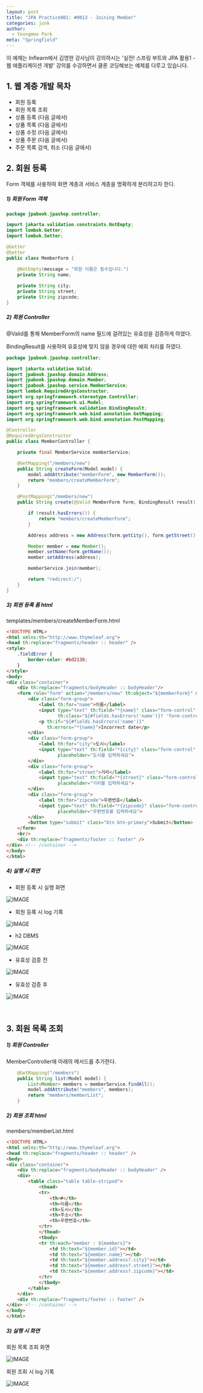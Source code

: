 ```yaml
---
layout: post
title: "JPA Practice001: #0013 - Joining Member"
categories: junk
author:
  - Youngmoo Park
meta: "Springfield"
---
```


이 예제는 Inflearn에서 김영한 강사님이 강의하시는 '실전! 스프링 부트와 JPA 활용1 - 웹 애플리케이션 개발' 강의를 수강하면서 클론 코딩해보는 예제를 다루고 있습니다.

## 1. 웹 계층 개발 목차

- 회원 등록
- 회원 목록 조회
- 상품 등록 (다음 글에서)
- 상품 목록 (다음 글에서)
- 상품 수정 (다음 글에서)
- 상품 주문 (다음 글에서)
- 주문 목록 검색, 취소 (다음 글에서)

## 2. 회원 등록

Form 객체를 사용하여 화면 계층과 서비스 계층을 명확하게 분리하고자 한다.

##### **1) 회원 Form 객체**

```java
package jpabook.jpashop.controller;

import jakarta.validation.constraints.NotEmpty;
import lombok.Getter;
import lombok.Setter;

@Getter
@Setter
public class MemberForm {

    @NotEmpty(message = "회원 이름은 필수입니다.")
    private String name;
    
    private String city;
    private String street;
    private String zipcode;
}
```

##### **2) 회원 Controller**

@Valid를 통해 MemberForm의 name 필드에 걸려있는 유효성을 검증하게 하였다.

BindingResult를 사용하여 유효성에 맞지 않을 경우에 대한 예외 처리를 하였다.

```java
package jpabook.jpashop.controller;

import jakarta.validation.Valid;
import jpabook.jpashop.domain.Address;
import jpabook.jpashop.domain.Member;
import jpabook.jpashop.service.MemberService;
import lombok.RequiredArgsConstructor;
import org.springframework.stereotype.Controller;
import org.springframework.ui.Model;
import org.springframework.validation.BindingResult;
import org.springframework.web.bind.annotation.GetMapping;
import org.springframework.web.bind.annotation.PostMapping;

@Controller
@RequiredArgsConstructor
public class MemberController {

    private final MemberService memberService;

    @GetMapping("/members/new")
    public String createForm(Model model) {
        model.addAttribute("memberForm", new MemberForm());
        return "members/createMemberForm";
    }

    @PostMapping("/members/new")
    public String create(@Valid MemberForm form, BindingResult result) {

        if (result.hasErrors()) {
            return "members/createMemberForm";
        }

        Address address = new Address(form.getCity(), form.getStreet(), form.getZipcode());

        Member member = new Member();
        member.setName(form.getName());
        member.setAddress(address);

        memberService.join(member);

        return "redirect:/";
    }
}
```

##### **3) 회원 등록 폼 html**

templates/members/createMemberForm.html

```html
<!DOCTYPE HTML>
<html xmlns:th="http://www.thymeleaf.org">
<head th:replace="fragments/header :: header" />
<style>
    .fieldError {
        border-color: #bd2130;
    }
</style>
<body>
<div class="container">
    <div th:replace="fragments/bodyHeader :: bodyHeader"/>
    <form role="form" action="/members/new" th:object="${memberForm}" method="post">
        <div class="form-group">
            <label th:for="name">이름</label>
            <input type="text" th:field="*{name}" class="form-control" placeholder="이름을 입력하세요"
                   th:class="${#fields.hasErrors('name')}? 'form-control fieldError' : 'form-control'">
            <p th:if="${#fields.hasErrors('name')}"
               th:errors="*{name}">Incorrect date</p>
        </div>
        <div class="form-group">
            <label th:for="city">도시</label>
            <input type="text" th:field="*{city}" class="form-control"
                   placeholder="도시를 입력하세요">
        </div>
        <div class="form-group">
            <label th:for="street">거리</label>
            <input type="text" th:field="*{street}" class="form-control"
                   placeholder="거리를 입력하세요">
        </div>
        <div class="form-group">
            <label th:for="zipcode">우편번호</label>
            <input type="text" th:field="*{zipcode}" class="form-control"
                   placeholder="우편번호를 입력하세요">
        </div>
        <button type="submit" class="btn btn-primary">Submit</button>
    </form>
    <br/>
    <div th:replace="fragments/footer :: footer" />
</div> <!-- /container -->
</body>
</html>
```

##### **4) 실행 시 화면**

- 회원 등록 시 실행 화면

![IMAGE](/assets/images/spring-boot-jpa-practice001/0013/members-createMemberForm-html.png)

- 회원 등록 시 log 기록

![IMAGE](/assets/images/spring-boot-jpa-practice001/0013/logs-of-joining-member.png)

- h2 DBMS

![IMAGE](/assets/images/spring-boot-jpa-practice001/0013/h2-select-member.png)

- 유효성 검증 전

![IMAGE](/assets/images/spring-boot-jpa-practice001/0013/before-validation.png)

- 유효성 검증 후

![IMAGE](/assets/images/spring-boot-jpa-practice001/0013/after-validation.png)

<br/>

## 3. 회원 목록 조회

##### **1) 회원 Controller**

MemberController에 아래의 메서드를 추가한다.

```java
    @GetMapping("/members")
    public String list(Model model) {
        List<Member> members = memberService.findAll();
        model.addAttribute("members", members);
        return "members/memberList";
    }
```

##### **2) 회원 조회 html**

members/memberList.html

```html
<!DOCTYPE HTML>
<html xmlns:th="http://www.thymeleaf.org">
<head th:replace="fragments/header :: header" />
<body>
<div class="container">
    <div th:replace="fragments/bodyHeader :: bodyHeader" />
    <div>
        <table class="table table-striped">
            <thead>
            <tr>
                <th>#</th>
                <th>이름</th>
                <th>도시</th>
                <th>주소</th>
                <th>우편번호</th>
            </tr>
            </thead>
            <tbody>
            <tr th:each="member : ${members}">
                <td th:text="${member.id}"></td>
                <td th:text="${member.name}"></td>
                <td th:text="${member.address?.city}"></td>
                <td th:text="${member.address?.street}"></td>
                <td th:text="${member.address?.zipcode}"></td>
            </tr>
            </tbody>
        </table>
    </div>
    <div th:replace="fragments/footer :: footer" />
</div> <!-- /container -->
</body>
</html>
```
##### **3) 실행 시 화면**

회원 목록 조회 화면

![IMAGE](/assets/images/spring-boot-jpa-practice001/0013/member-list-html.png)

회원 조회 시 log 기록

![IMAGE](/assets/images/spring-boot-jpa-practice001/0013/logs-of-listing-member.png)